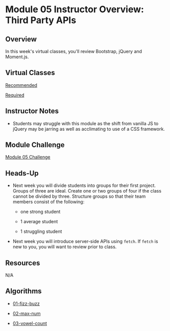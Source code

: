 # Module 05 Instructor Overview: Third Party APIs

## Overview

In this week's virtual classes, you'll review Bootstrap, jQuery and Moment.js.

## Virtual Classes

[Recommended](./05.1-RECOMMENDED.md)

[Required](./05.2-REQUIRED.md)

## Instructor Notes

* Students may struggle with this module as the shift from vanilla JS to jQuery may be jarring as well as acclimating to use of a CSS framework.


## Module Challenge

[Module 05 Challenge](../../01-Class-Content/02-Third-Party-APIs/02-Challenge)

## Heads-Up

* Next week you will divide students into groups for their first project. Groups of three are ideal. Create one or two groups of four if the class cannot be divided by three. Structure groups so that their team members consist of the following: 

    * one strong student 
    
    * 1 average student
    
    * 1 struggling student

* Next week you will introduce server-side APIs using `fetch`. If `fetch` is new to you, you will want to review prior to class.


## Resources

N/A

## Algorithms

  * [01-fizz-buzz](../../../01-Class-Content/05-Third-Party-APIs/03-Algorithms/01-fizz-buzz)

  * [02-max-num](../../../01-Class-Content/05-Third-Party-APIs/03-Algorithms/02-max-num)

  * [03-vowel-count](../../../01-Class-Content/05-Third-Party-APIs/03-Algorithms/03-vowel-count)
